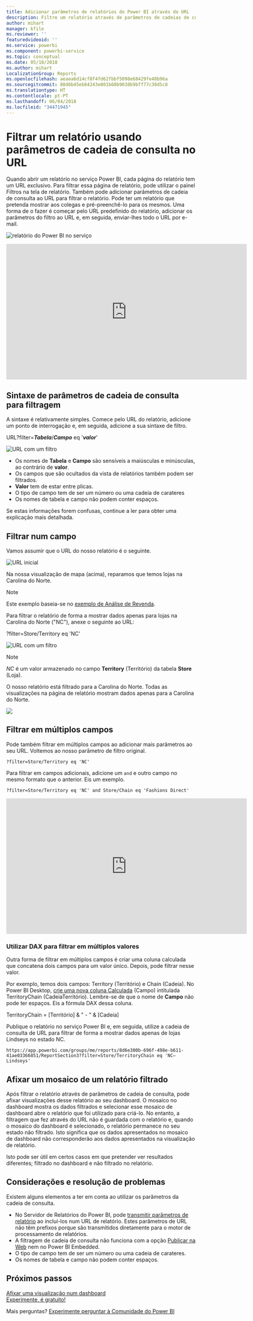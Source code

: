 ```yaml
---
title: Adicionar parâmetros de relatórios do Power BI através do URL
description: Filtre um relatório através de parâmetros de cadeias de consulta de URL e, se pretender, filtre com base em mais de um campo.
author: mihart
manager: kfile
ms.reviewer: ''
featuredvideoid: ''
ms.service: powerbi
ms.component: powerbi-service
ms.topic: conceptual
ms.date: 05/18/2018
ms.author: mihart
LocalizationGroup: Reports
ms.openlocfilehash: aeaea6d14cf8f4fd62fbbf5098e68429fe40b96a
ms.sourcegitcommit: 80d6b45eb84243e801b60b9038b9bff77c30d5c8
ms.translationtype: HT
ms.contentlocale: pt-PT
ms.lasthandoff: 06/04/2018
ms.locfileid: "34471945"
---
```

# <a name="filter-a-report-using-query-string-parameters-in-the-url"></a>Filtrar um relatório usando parâmetros de cadeia de consulta no URL
Quando abrir um relatório no serviço Power BI, cada página do relatório tem um URL exclusivo. Para filtrar essa página de relatório, pode utilizar o painel Filtros na tela de relatório.  Também pode adicionar parâmetros de cadeia de consulta ao URL para filtrar o relatório. Pode ter um relatório que pretenda mostrar aos colegas e pré-preenchê-lo para os mesmos. Uma forma de o fazer é começar pelo URL predefinido do relatório, adicionar os parâmetros do filtro ao URL e, em seguida, enviar-lhes todo o URL por e-mail.

![relatório do Power BI no serviço](media/service-url-filters/power-bi-report2.png)

<iframe width="640" height="360" src="https://www.youtube.com/embed/WQFtN8nvM4A?list=PLv2BtOtLblH3YE_Ycas5B1GtcoFfJXavO&amp;showinfo=0" frameborder="0" allowfullscreen></iframe>

## <a name="query-string-parameter-syntax-for-filtering"></a>Sintaxe de parâmetros de cadeia de consulta para filtragem
A sintaxe é relativamente simples. Comece pelo URL do relatório, adicione um ponto de interrogação e, em seguida, adicione a sua sintaxe de filtro.

URL?filter=***Tabela***/***Campo*** eq '***valor***'

![URL com um filtro](media/service-url-filters/power-bi-filter-urls7b.png)

* Os nomes de **Tabela** e **Campo** são sensíveis a maiúsculas e minúsculas, ao contrário de **valor**.
* Os campos que são ocultados da vista de relatórios também podem ser filtrados.
* **Valor** tem de estar entre plicas.
* O tipo de campo tem de ser um número ou uma cadeia de carateres
* Os nomes de tabela e campo não podem conter espaços.

Se estas informações forem confusas, continue a ler para obter uma explicação mais detalhada.  

## <a name="filter-on-a-field"></a>Filtrar num campo
Vamos assumir que o URL do nosso relatório é o seguinte.

![URL inicial](media/service-url-filters/power-bi-filter-urls6.png)

Na nossa visualização de mapa (acima), reparamos que temos lojas na Carolina do Norte.

>[!NOTE]
>Este exemplo baseia-se no [exemplo de Análise de Revenda](sample-datasets.md).
> 

Para filtrar o relatório de forma a mostrar dados apenas para lojas na Carolina do Norte ("NC"), anexe o seguinte ao URL:

?filter=Store/Territory eq 'NC'

![URL com um filtro](media/service-url-filters/power-bi-filter-urls7.png)

>[!NOTE]
>*NC* é um valor armazenado no campo **Territory** (Território) da tabela **Store** (Loja).
> 
> 

O nosso relatório está filtrado para a Carolina do Norte. Todas as visualizações na página de relatório mostram dados apenas para a Carolina do Norte.

![](media/service-url-filters/power-bi-report4.png)

## <a name="filter-on-multiple-fields"></a>Filtrar em múltiplos campos
Pode também filtrar em múltiplos campos ao adicionar mais parâmetros ao seu URL. Voltemos ao nosso parâmetro de filtro original.

```
?filter=Store/Territory eq 'NC'
```

Para filtrar em campos adicionais, adicione um `and` e outro campo no mesmo formato que o anterior. Eis um exemplo.

```
?filter=Store/Territory eq 'NC' and Store/Chain eq 'Fashions Direct'
```

<iframe width="640" height="360" src="https://www.youtube.com/embed/0sDGKxOaC8w?showinfo=0" frameborder="0" allowfullscreen></iframe>


### <a name="using-dax-to-filter-on-multiple-values"></a>Utilizar DAX para filtrar em múltiplos valores
Outra forma de filtrar em múltiplos campos é criar uma coluna calculada que concatena dois campos para um valor único. Depois, pode filtrar nesse valor.

Por exemplo, temos dois campos: Territory (Território) e Chain (Cadeia). No Power BI Desktop, [crie uma nova coluna Calculada](desktop-tutorial-create-calculated-columns.md) (Campo) intitulada TerritoryChain (CadeiaTerritório). Lembre-se de que o nome de **Campo** não pode ter espaços. Eis a fórmula DAX dessa coluna.

TerritoryChain = [Território] & " - " & [Cadeia]

Publique o relatório no serviço Power BI e, em seguida, utilize a cadeia de consulta de URL para filtrar de forma a mostrar dados apenas de lojas Lindseys no estado NC.

    https://app.powerbi.com/groups/me/reports/8d6e300b-696f-498e-b611-41ae03366851/ReportSection3?filter=Store/TerritoryChain eq 'NC–Lindseys'

## <a name="pin-a-tile-from-a-filtered-report"></a>Afixar um mosaico de um relatório filtrado
Após filtrar o relatório através de parâmetros de cadeia de consulta, pode afixar visualizações desse relatório ao seu dashboard. O mosaico no dashboard mostra os dados filtrados e selecionar esse mosaico de dashboard abre o relatório que foi utilizado para criá-lo.  No entanto, a filtragem que fez através do URL não é guardada com o relatório e, quando o mosaico do dashboard é selecionado, o relatório permanece no seu estado não filtrado.  Isto significa que os dados apresentados no mosaico de dashboard não corresponderão aos dados apresentados na visualização de relatório.

Isto pode ser útil em certos casos em que pretender ver resultados diferentes; filtrado no dashboard e não filtrado no relatório.

## <a name="considerations-and-troubleshooting"></a>Considerações e resolução de problemas
Existem alguns elementos a ter em conta ao utilizar os parâmetros da cadeia de consulta.

* No Servidor de Relatórios do Power BI, pode [transmitir parâmetros de relatório](https://docs.microsoft.com/sql/reporting-services/pass-a-report-parameter-within-a-url?view=sql-server-2017.md) ao incluí-los num URL de relatório. Estes parâmetros de URL não têm prefixos porque são transmitidos diretamente para o motor de processamento de relatórios. 
* A filtragem de cadeia de consulta não funciona com a opção [Publicar na Web](service-publish-to-web.md) nem no Power BI Embedded.   
* O tipo de campo tem de ser um número ou uma cadeia de carateres.
* Os nomes de tabela e campo não podem conter espaços.

## <a name="next-steps"></a>Próximos passos
[Afixar uma visualização num dashboard](service-dashboard-pin-tile-from-report.md)  
[Experimente, é gratuito!](https://powerbi.com/)

Mais perguntas? [Experimente perguntar à Comunidade do Power BI](http://community.powerbi.com/)

